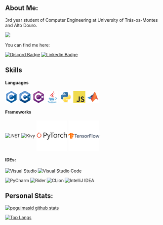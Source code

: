 ## About Me:

3rd year student of Computer Engineering at University of Trás-os-Montes and Alto Douro.

![](https://komarev.com/ghpvc/?username=Necas209&color=orange)

You can find me here:

[![Discord Badge](https://img.shields.io/badge/-Discord-000?logo=Discord&link=https://discordapp.com/users/Necas209#5549)](https://discordapp.com/users/Necas209#5549)
[![Linkedin Badge](https://img.shields.io/badge/-LinkedIn-blue?logo=LinkedIn&link=https://www.linkedin.com/in/diogo-medeiros-268897198/)](https://www.linkedin.com/in/diogo-medeiros-268897198/)

## Skills

#### Languages

<div style="display: inline_block">
  <img align="center" alt="C" height="40" width="40" src="https://github.com/devicons/devicon/blob/master/icons/c/c-original.svg" />
  <img align="center" alt="C++" height="40" width="40" src="https://github.com/devicons/devicon/blob/master/icons/cplusplus/cplusplus-original.svg" />
  <img align="center" alt="C#" height="40" width="40" src="https://github.com/devicons/devicon/blob/master/icons/csharp/csharp-original.svg" />
  <img align="center" alt="Java" height="40" width="40" src="https://github.com/devicons/devicon/blob/master/icons/java/java-original.svg" />
  <img align="center" alt="Python" height="40" width="40" src="https://github.com/devicons/devicon/blob/master/icons/python/python-original.svg" />
  <img align="center" alt="Javascript" height="40" width="40" src="https://github.com/devicons/devicon/blob/master/icons/javascript/javascript-original.svg" />
  <img align="center" alt="MATLAB" height="40" width="40" src="https://github.com/devicons/devicon/blob/master/icons/matlab/matlab-original.svg" />
</div>

#### Frameworks

<div style="display: inline_block">
  <img align="center" alt=".NET" height="40" src="https://upload.wikimedia.org/wikipedia/commons/7/7d/Microsoft_.NET_logo.svg" />
  <img align="center" alt="Kivy" height="45" src="https://upload.wikimedia.org/wikipedia/commons/5/58/Kivy_logo.png" />
  <img align="center" alt="PyTorch" width="100" src="https://github.com/devicons/devicon/blob/master/icons/pytorch/pytorch-original-wordmark.svg" />
  <img align="center" alt="TensorFlow" width="100" src="https://github.com/devicons/devicon/blob/master/icons/tensorflow/tensorflow-original-wordmark.svg" />
</div>

#### IDEs:

![Visual Studio](https://img.shields.io/badge/Visual%20Studio-5C2D91.svg?style=flat&logo=visual-studio&logoColor=white) 
![Visual Studio Code](https://img.shields.io/badge/Visual%20Studio%20Code-0078d7.svg?style=flat&logo=visual-studio-code&logoColor=white) 

![PyCharm](https://img.shields.io/badge/PyCharm-143?style=flat&logo=PyCharm&logoColor=black&color=black&labelColor=green) 
![Rider](https://img.shields.io/badge/Rider-000000.svg?style=flat&logo=Rider&logoColor=white&color=black&labelColor=crimson)
![CLion](https://img.shields.io/badge/CLion-black?style=flat&logo=CLion&logoColor=black&labelColor=22d88f)
![IntelliJ IDEA](https://img.shields.io/badge/IntelliJ%20IDEA-000000.svg?style=flat&logo=IntelliJ%20IDEA&logoColor=white)

## Personal Stats:

[![peguimasid github stats](https://github-readme-stats-necas209.vercel.app/api?username=Necas209&show_icons=true&count_private=true&theme=dracula&card_width=500)](https://github.com/Necas209)

[![Top Langs](https://github-readme-stats-necas209.vercel.app/api/top-langs/?username=Necas209&theme=dracula&hide=jupyter%20notebook,purebasic,tex)](https://github.com/Necas209)
